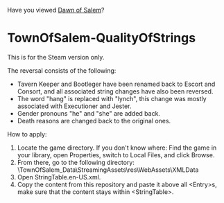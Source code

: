 Have you viewed [Dawn of Salem](https://github.com/CrystalCover/TownOfSalem-DawnOfSalem)?

# TownOfSalem-QualityOfStrings

This is for the Steam version only.

The reversal consists of the following:
- Tavern Keeper and Bootleger have been renamed back to Escort and Consort, and all associated string changes have also been reversed.
- The word "hang" is replaced with "lynch", this change was mostly associated with Executioner and Jester.
- Gender pronouns "he" and "she" are added back.
- Death reasons are changed back to the original ones.

How to apply:
1. Locate the game directory. If you don't know where: Find the game in your library, open Properties, switch to Local Files, and click Browse.
2. From there, go to the following directory: \TownOfSalem_Data\StreamingAssets\res\WebAssets\XMLData
3. Open StringTable.en-US.xml.
4. Copy the content from this repository and paste it above all \<Entry\>s, make sure that the content stays within \<StringTable\>.
